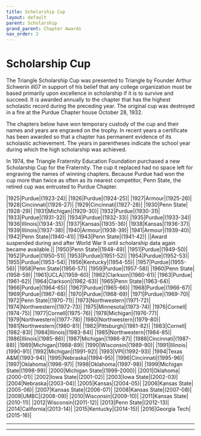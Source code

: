```yaml
---
title: Scholarship Cup
layout: default
parent: Scholarship
grand_parent: Chapter Awards
nav_order: 2
---
```

# Scholarship Cup

The Triangle Scholarship Cup was presented to Triangle by Founder Arthur
Schwerin ill07 in support of his belief that any college organization must
be based primarily upon excellence in scholarship if it is to survive and
succeed.  It is awarded annually to the chapter that has the highest
scholastic record during the preceding year.  The original cup was
destroyed in a fire at the Purdue Chapter house October 28, 1932.

The chapters below have won temporary custody of the cup and their names
and years are engraved on the trophy.  In recent years a certificate has
been awarded so that a chapter has permanent evidence of its scholastic
achievement.  The years in parentheses indicate the school year during
which the high scholarship was achieved.

In 1974, the Triangle Fraternity Education Foundation purchased a new
Scholarship Cup for the Fraternity.  The cup it replaced had no space left
for engraving the names of winning chapters.  Because Purdue had won the
cup more than twice as often as its nearest competitor, Penn State, the
retired cup was entrusted to Purdue Chapter.

|1925|Purdue|(1923-24)|
|1926|Purdue|(1924-25)|
|1927|Armour|(1925-26)|
|1928|Cincinnati|(1926-27)|
|1929|Cincinnati|(1927-28)|
|1930|Penn State|(1928-29)|
|1931|Michigan|(1929-30)|
|1932|Purdue|(1930-31)|
|1933|Purdue|(1931-32)|
|1934|Purdue|(1932-33)|
|1935|Purdue|(1933-34)|
|1936|Illinois|(1934-35)|
|1937|Kansas|(1935-36)|
|1938|Kansas|(1936-37)|
|1939|Illinois|(1937-38)|
|1940|Armour|(1938-39)|
|1941|Armour|(1939-40)|
|1942|Penn State|(1940-41)|
|1943|Penn State|(1941-42)|
||Award suspended during and after World War II until scholarship data again became available.||
|1950|Penn State|(1948-49)|
|1951|Purdue|(1949-50)|
|1952|Purdue|(1950-51)|
|1953|Purdue|(1951-52)|
|1954|Purdue|(1952-53)|
|1955|Purdue|(1953-54)|
|1956|Kentucky|(1954-55)|
|1957|Purdue|(1955-56)|
|1958|Penn State|(1956-57)|
|1959|Purdue|(1957-58)|
|1960|Penn State|(1958-59)|
|1961|UCLA|(1959-60)|
|1962|Clarkson|(1960-61)|
|1963|Purdue|(1961-62)|
|1964|Clarkson|(1962-63)|
|1965|Penn State|(1963-64)|
|1966|Purdue|(1964-65)|
|1967|Purdue|(1965-66)|
|1968|Purdue|(1966-67)|
|1969|Purdue|(1967-68)|
|1970|Purdue|(1968-69)|
|1971|Purdue|(1969-70)|
|1972|Penn State|(1970-71)|
|1973|Northwestern|(1971-72)|
|1974|Northwestern|(1972-73)|
|1975|Minnesota|(1973-74)|
|1976|Cornell|(1974-75)|
|1977|Cornell|(1975-76)|
|1978|Michigan|(1976-77)|
|1979|Northwestern|(1977-78)|
|1980|Northwestern|(1979-80)|
|1981|Northwestern|(1980-81)|
|1982|Pittsburgh|(1981-82)|
|1983|Cornell|(1982-83)|
|1984|Illinois|(1983-84)|
|1985|Northwestern|(1984-85)|
|1986|Illinois|(1985-86)|
|1987|Michigan|(1986-87)|
|1988|Cincinnati|(1987-88)|
|1989|Michigan|(1988-89)|
|1990|Wisconsin|(1989-90)|
|1991|Illinois|(1990-91)|
|1992|Michigan|(1991-92)|
|1993|VPI|(1992-93)|
|1994|Texas A&amp;M|(1993-94)|
|1995|Nebraska|(1994-95)|
|1996|Cincinnati|(1995-96)|
|1997|Oklahoma|(1996-97)|
|1998|Oklahoma|(1997-98)|
|1999|Michigan State|(1998-99)|
|2000|Michigan State|(1999-2000)|
|2001|Oklahoma|(2000-01)|
|2002|Iowa State|(2001-02)|
|2003|Iowa State|(2002-03)|
|2004|Nebraska|(2003-04)|
|2005|Kansas|(2004-05)|
|2006|Kansas State|(2005-06)|
|2007|Kansas State|(2006-07)|
|2008|Kansas State|(2007-08)|
|2009|UMBC|(2008-09)|
|2010|Wisconsin|(2009-10)|
|2011|Kansas State|(2010-11)|
|2012|Wisconsin|(2011-12)|
|2013|Penn State|(2012-13)|
|2014|California|(2013-14)|
|2015|Kentucky|(2014-15)|
|2016|Georgia Tech|(2015-16)|

----

----
